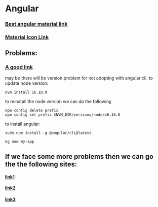 # Angular
 
### [Best angular material link](https://material.angular.io/components/icon/overview)
### [Material Icon Link](https://klarsys.github.io/angular-material-icons/)
## Problems:
 ### [A good link](https://codecraft.tv/courses/angular/quickstart/overview/)
 
 may be there will be version problem for not adopting with angular cli.
 to update node version:
 ```
 nvm install 16.10.0
 ```
 to reinstall the node version we can do the following
```
npm config delete prefix
npm config set prefix $NVM_DIR/versions/node/v6.16.0
```
to install angular:
```
sudo npm install -g @angular/cli@latest
```
```
ng new my-app
```
## If we face some more problems then we can go the the following sites:
#### [link1](https://stackoverflow.com/questions/44416465/npm-install-error-npm-install-g-angular-cli-in-windows-10)
#### [link2](https://medium.com/stackfame/how-to-update-node-js-to-latest-version-linux-ubuntu-osx-windows-others-105749e90040)
#### [link3](https://www.c-sharpcorner.com/article/solution-of-angular-npm-error-npm-error-package-install-failed-see-above/)
